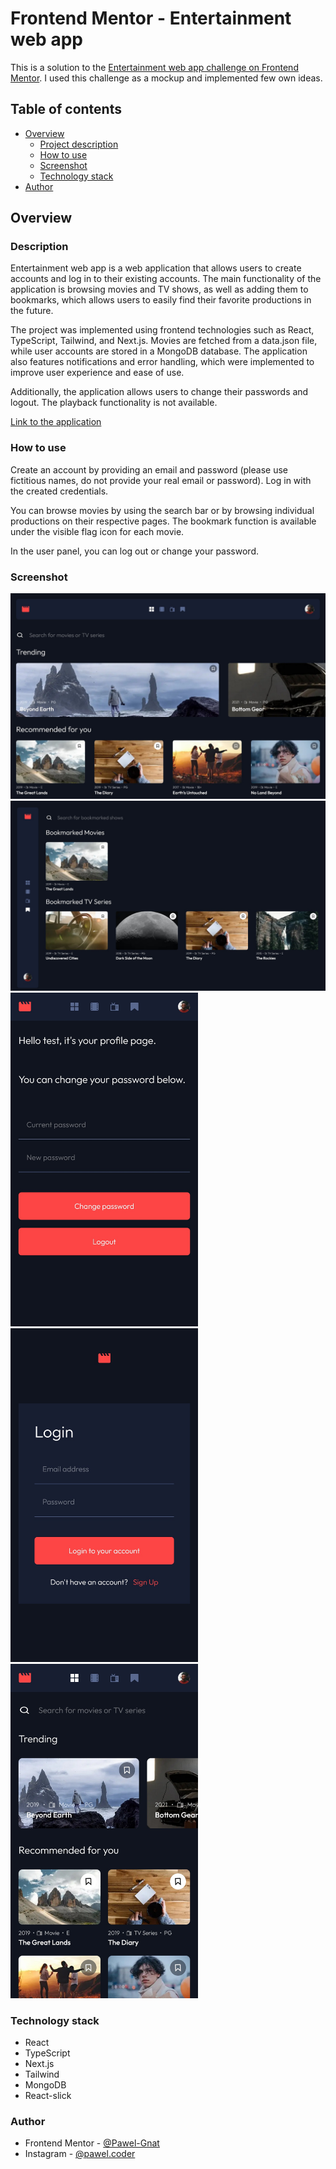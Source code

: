 # Frontend Mentor - Entertainment web app

This is a solution to the [Entertainment web app challenge on Frontend Mentor](https://www.frontendmentor.io/challenges/entertainment-web-app-J-UhgAW1X). I used this challenge as a mockup and implemented few own ideas.

## Table of contents

- [Overview](#overview)
  - [Project description](#description)
  - [How to use](#how-to-use)
  - [Screenshot](#screenshot)
  - [Technology stack](#technology-stack)
- [Author](#author)

## Overview

### Description

Entertainment web app is a web application that allows users to create accounts and log in to their existing accounts. The main functionality of the application is browsing movies and TV shows, as well as adding them to bookmarks, which allows users to easily find their favorite productions in the future.

The project was implemented using frontend technologies such as React, TypeScript, Tailwind, and Next.js. Movies are fetched from a data.json file, while user accounts are stored in a MongoDB database. The application also features notifications and error handling, which were implemented to improve user experience and ease of use.

Additionally, the application allows users to change their passwords and logout. The playback functionality is not available.

[Link to the application](https://frontend-mentor-entertainment-web-app.vercel.app/)

### How to use

Create an account by providing an email and password (please use fictitious names, do not provide your real email or password). Log in with the created credentials.

You can browse movies by using the search bar or by browsing individual productions on their respective pages. The bookmark function is available under the visible flag icon for each movie.

In the user panel, you can log out or change your password.

### Screenshot

![](./screenshots/screenshot1.jpg)
![](./screenshots/screenshot3.jpg)
<img src="./screenshots/screenshot4.jpg" alt="" width="300">
<img src="./screenshots/screenshot5.jpg" alt="" width="300">
<img src="./screenshots/screenshot2.jpg" alt="" width="300">

### Technology stack

- React
- TypeScript
- Next.js
- Tailwind
- MongoDB
- React-slick

### Author

- Frontend Mentor - [@Pawel-Gnat](https://www.frontendmentor.io/profile/Pawel-Gnat)
- Instagram - [@pawel.coder](https://www.instagram.com/pawel.coder/)
